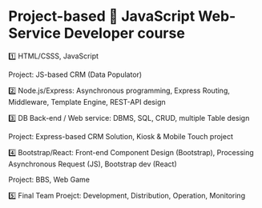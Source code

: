 # Project-based 🎲 JavaScript Web-Service Developer course

1️⃣ HTML/CSSS, JavaScript

   Project: JS-based CRM (Data Populator)

2️⃣ Node.js/Express: Asynchronous programming, Express Routing, Middleware, Template Engine, REST-API design

3️⃣ DB Back-end / Web service: DBMS, SQL, CRUD, multiple Table design

   Project: Express-based CRM Solution, Kiosk & Mobile Touch project

4️⃣ Bootstrap/React: Front-end Component Design (Bootstrap), Processing Asynchronous Request (JS), Bootstrap dev (React)

   Project: BBS, Web Game

5️⃣ Final Team Proejct: Development, Distribution, Operation, Monitoring

